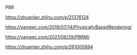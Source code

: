 PBR

https://zhuanlan.zhihu.com/p/21376124

https://yangwc.com/2019/07/14/PhysicallyBasedRendering/

https://yangwc.com/2021/06/29/PBRM/

https://zhuanlan.zhihu.com/p/261005894